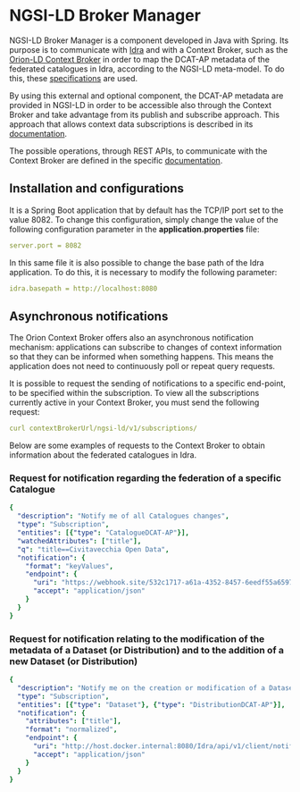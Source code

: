 # NGSI-LD Broker Manager

NGSI-LD Broker Manager is a component developed in Java with Spring.
Its purpose is to communicate with [Idra](https://github.com/OPSILab/Idra) and with a Context Broker, such as
the [Orion-LD Context Broker](https://github.com/FIWARE/context.Orion-LD) in order to map the DCAT-AP metadata 
of the federated catalogues in Idra, according to the NGSI-LD meta-model.
To do this, these [specifications](https://github.com/smart-data-models/dataModel.DCAT-AP) are used.

By using this external and optional component, the DCAT-AP metadata are provided in NGSI-LD in order to be accessible 
also through the Context Broker and take advantage from its publish and subscribe approach.
This approach that allows context data subscriptions is described in its [documentation](https://ngsi-ld-tutorials.readthedocs.io/en/latest/subscriptions.html).

The possible operations, through REST APIs, to communicate with the Context Broker are defined in the specific
[documentation](https://ngsi-ld-tutorials.readthedocs.io/en/latest/ngsi-ld-operations.html).

## Installation and configurations

It is a Spring Boot application that by default has the TCP/IP port set to the value 8082. 
To change this configuration, simply change the value of the following configuration parameter in the 
**application.properties** file:
```yml
server.port = 8082
```
In this same file it is also possible to change the base path of the Idra application. To do this, 
it is necessary to modify the following parameter:
```yml
idra.basepath = http://localhost:8080
```

## Asynchronous notifications

The Orion Context Broker offers also an asynchronous notification mechanism: applications can subscribe to changes of context 
information so that they can be informed when something happens. This means the application does not need to continuously poll 
or repeat query requests.

It is possible to request the sending of notifications to a specific end-point, to be specified within the subscription.
To view all the subscriptions currently active in your Context Broker, you must send the following request:
```yml
curl contextBrokerUrl/ngsi-ld/v1/subscriptions/
```

Below are some examples of requests to the Context Broker to obtain information about the federated catalogues in Idra.

### Request for notification regarding the federation of a specific Catalogue

```yml
{
  "description": "Notify me of all Catalogues changes",
  "type": "Subscription",
  "entities": [{"type": "CatalogueDCAT-AP"}],
  "watchedAttributes": ["title"],
  "q": "title==Civitavecchia Open Data",
  "notification": {
    "format": "keyValues",
    "endpoint": {
      "uri": "https://webhook.site/532c1717-a61a-4352-8457-6eedf55a6597",
      "accept": "application/json"
    }
  }
}
```

### Request for notification relating to the modification of the metadata of a Dataset (or Distribution) and to the addition of a new Dataset (or Distribution)

```yml
{
  "description": "Notify me on the creation or modification of a Dataset",
  "type": "Subscription",
  "entities": [{"type": "Dataset"}, {"type": "DistributionDCAT-AP"}],
  "notification": {
    "attributes": ["title"],
    "format": "normalized",
    "endpoint": {
      "uri": "http://host.docker.internal:8080/Idra/api/v1/client/notification/push",
      "accept": "application/json"
    }
  }
}
```